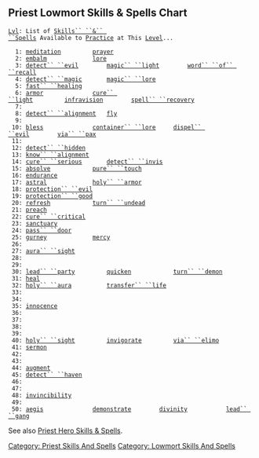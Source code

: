 ## Priest Lowmort Skills & Spells Chart

[`Lvl`](Level.md "wikilink")`: List of `[`Skills`` ``&`` ``Spells`](:Category:_Skills_And_Spells.md "wikilink")` Available to `[`Practice`](Practice.md "wikilink")` at This `[`Level`](Level.md "wikilink")`...`  
`     `  
`  1: `[`meditation`](Meditation.md "wikilink")`         `[`prayer`](Prayer.md "wikilink")  
`  2: `[`embalm`](Embalm.md "wikilink")`             `[`lore`](Lore.md "wikilink")  
`  3: `[`detect`` ``evil`](Detect_Evil.md "wikilink")`        `[`magic`` ``light`](Magic_Light.md "wikilink")`        `[`word`` ``of`` ``recall`](Word_Of_Recall.md "wikilink")  
`  4: `[`detect`` ``magic`](Detect_Magic.md "wikilink")`       `[`magic`` ``lore`](Magic_Lore.md "wikilink")  
`  5: `[`fast`` ``healing`](Fast_Healing.md "wikilink")  
`  6: `[`armor`](Armor_(spell).md "wikilink")`              `[`cure`` ``light`](Cure_Light.md "wikilink")`         `[`infravision`](Infravision.md "wikilink")`        `[`spell`` ``recovery`](Spell_Recovery.md "wikilink")  
`  7: `  
`  8: `[`detect`` ``alignment`](Detect_Alignment.md "wikilink")`   `[`fly`](Fly.md "wikilink")  
`  9: `  
` 10: `[`bless`](Bless.md "wikilink")`              `[`container`` ``lore`](Container_Lore.md "wikilink")`     `[`dispel`` ``evil`](Dispel_Evil.md "wikilink")`        `[`via`` ``pax`](Via_Pax.md "wikilink")  
` 11: `  
` 12: `[`detect`` ``hidden`](Detect_Hidden.md "wikilink")  
` 13: `[`know`` ``alignment`](Know_Alignment.md "wikilink")  
` 14: `[`cure`` ``serious`](Cure_Serious.md "wikilink")`       `[`detect`` ``invis`](Detect_Invis.md "wikilink")  
` 15: `[`absolve`](Absolve.md "wikilink")`            `[`pure`` ``touch`](Pure_Touch.md "wikilink")  
` 16: `[`endurance`](Endurance.md "wikilink")  
` 17: `[`astral`](Astral.md "wikilink")`             `[`holy`` ``armor`](Holy_Armor.md "wikilink")  
` 18: `[`protection`` ``evil`](Protection_Evil.md "wikilink")  
` 19: `[`protection`` ``good`](Protection_Good.md "wikilink")  
` 20: `[`refresh`](Refresh.md "wikilink")`            `[`turn`` ``undead`](Turn_Undead.md "wikilink")  
` 21: `[`preach`](Preach.md "wikilink")  
` 22: `[`cure`` ``critical`](Cure_Critical.md "wikilink")  
` 23: `[`sanctuary`](Sanctuary.md "wikilink")  
` 24: `[`pass`` ``door`](Pass_Door.md "wikilink")  
` 25: `[`gurney`](Gurney.md "wikilink")`             `[`mercy`](Mercy.md "wikilink")  
` 26: `  
` 27: `[`aura`` ``sight`](Aura_Sight.md "wikilink")  
` 28: `  
` 29: `  
` 30: `[`lead`` ``party`](Lead_Party.md "wikilink")`         `[`quicken`](Quicken.md "wikilink")`            `[`turn`` ``demon`](Turn_Demon.md "wikilink")  
` 31: `[`heal`](Heal_(spell).md "wikilink")  
` 32: `[`holy`` ``aura`](Holy_Aura.md "wikilink")`          `[`transfer`` ``life`](Transfer_Life.md "wikilink")  
` 33: `  
` 34: `  
` 35: `[`innocence`](Innocence.md "wikilink")  
` 36: `  
` 37: `  
` 38: `  
` 39: `  
` 40: `[`holy`` ``sight`](Holy_Sight.md "wikilink")`         `[`invigorate`](Invigorate.md "wikilink")`         `[`via`` ``elimo`](Via_Elimo.md "wikilink")  
` 41: `[`sermon`](Sermon.md "wikilink")  
` 42: `  
` 43: `  
` 44: `[`augment`](Augment.md "wikilink")  
` 45: `[`detect`` ``haven`](Detect_Haven.md "wikilink")  
` 46: `  
` 47: `  
` 48: `[`invincibility`](Invincibility.md "wikilink")  
` 49: `  
` 50: `[`aegis`](Aegis.md "wikilink")`              `[`demonstrate`](Demonstrate.md "wikilink")`        `[`divinity`](Divinity.md "wikilink")`           `[`lead`` ``gang`](Lead_Gang.md "wikilink")

See also [Priest Hero Skills &
Spells](:Category:_Priest_Hero_Skills_And_Spells.md "wikilink").

[Category: Priest Skills And
Spells](Category:_Priest_Skills_And_Spells "wikilink") [Category:
Lowmort Skills And
Spells](Category:_Lowmort_Skills_And_Spells "wikilink")
